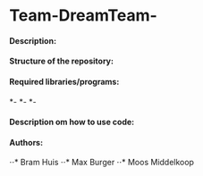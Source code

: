 # Team-DreamTeam-

#### Description:

#### Structure of the repository:


#### Required libraries/programs:
*-
*-
*-

#### Description om how to use code:

#### Authors:

⋅⋅* Bram Huis
⋅⋅* Max Burger
⋅⋅* Moos Middelkoop
